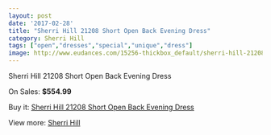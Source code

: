 ```yaml
---
layout: post
date: '2017-02-28'
title: "Sherri Hill 21208 Short Open Back Evening Dress"
category: Sherri Hill
tags: ["open","dresses","special","unique","dress"]
image: http://www.eudances.com/15256-thickbox_default/sherri-hill-21208-short-open-back-evening-dress.jpg
---
```

Sherri Hill 21208 Short Open Back Evening Dress

On Sales: **$554.99**
<a href="https://www.eudances.com/en/sherri-hill/4519-sherri-hill-21208-short-open-back-evening-dress.html"><amp-img layout="responsive" width="600" height="600" src="//www.eudances.com/15256-thickbox_default/sherri-hill-21208-short-open-back-evening-dress.jpg" alt="Sherri Hill 21208 Short Open Back Evening Dress 0" /></a>
<a href="https://www.eudances.com/en/sherri-hill/4519-sherri-hill-21208-short-open-back-evening-dress.html"><amp-img layout="responsive" width="600" height="600" src="//www.eudances.com/15258-thickbox_default/sherri-hill-21208-short-open-back-evening-dress.jpg" alt="Sherri Hill 21208 Short Open Back Evening Dress 1" /></a>
<a href="https://www.eudances.com/en/sherri-hill/4519-sherri-hill-21208-short-open-back-evening-dress.html"><amp-img layout="responsive" width="600" height="600" src="//www.eudances.com/15257-thickbox_default/sherri-hill-21208-short-open-back-evening-dress.jpg" alt="Sherri Hill 21208 Short Open Back Evening Dress 2" /></a>

Buy it: [Sherri Hill 21208 Short Open Back Evening Dress](https://www.eudances.com/en/sherri-hill/4519-sherri-hill-21208-short-open-back-evening-dress.html "Sherri Hill 21208 Short Open Back Evening Dress")

View more: [Sherri Hill](https://www.eudances.com/en/80-Sherri-Hill "Sherri Hill")